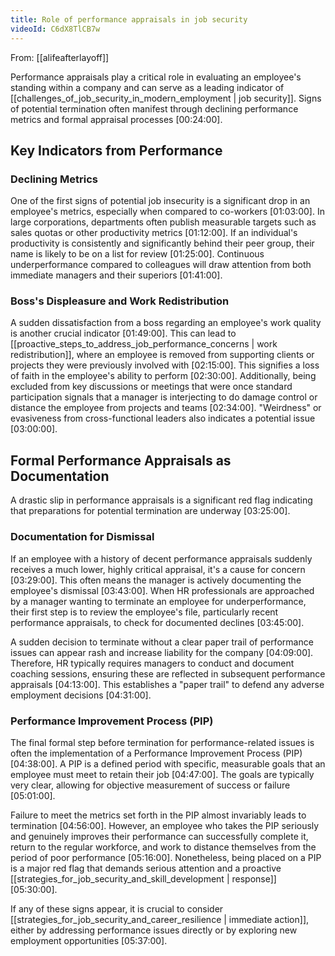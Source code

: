 ```yaml
---
title: Role of performance appraisals in job security
videoId: C6dX8TlCB7w
---
```


From: [[alifeafterlayoff]] <br/> 

Performance appraisals play a critical role in evaluating an employee's standing within a company and can serve as a leading indicator of [[challenges_of_job_security_in_modern_employment | job security]]. Signs of potential termination often manifest through declining performance metrics and formal appraisal processes <a class="yt-timestamp" data-t="00:24:00">[00:24:00]</a>.

## Key Indicators from Performance
### Declining Metrics
One of the first signs of potential job insecurity is a significant drop in an employee's metrics, especially when compared to co-workers <a class="yt-timestamp" data-t="01:03:00">[01:03:00]</a>. In large corporations, departments often publish measurable targets such as sales quotas or other productivity metrics <a class="yt-timestamp" data-t="01:12:00">[01:12:00]</a>. If an individual's productivity is consistently and significantly behind their peer group, their name is likely to be on a list for review <a class="yt-timestamp" data-t="01:25:00">[01:25:00]</a>. Continuous underperformance compared to colleagues will draw attention from both immediate managers and their superiors <a class="yt-timestamp" data-t="01:41:00">[01:41:00]</a>.

### Boss's Displeasure and Work Redistribution
A sudden dissatisfaction from a boss regarding an employee's work quality is another crucial indicator <a class="yt-timestamp" data-t="01:49:00">[01:49:00]</a>. This can lead to [[proactive_steps_to_address_job_performance_concerns | work redistribution]], where an employee is removed from supporting clients or projects they were previously involved with <a class="yt-timestamp" data-t="02:15:00">[02:15:00]</a>. This signifies a loss of faith in the employee's ability to perform <a class="yt-timestamp" data-t="02:30:00">[02:30:00]</a>. Additionally, being excluded from key discussions or meetings that were once standard participation signals that a manager is interjecting to do damage control or distance the employee from projects and teams <a class="yt-timestamp" data-t="02:34:00">[02:34:00]</a>. "Weirdness" or evasiveness from cross-functional leaders also indicates a potential issue <a class="yt-timestamp" data-t="03:00:00">[03:00:00]</a>.

## Formal Performance Appraisals as Documentation
A drastic slip in performance appraisals is a significant red flag indicating that preparations for potential termination are underway <a class="yt-timestamp" data-t="03:25:00">[03:25:00]</a>.

### Documentation for Dismissal
If an employee with a history of decent performance appraisals suddenly receives a much lower, highly critical appraisal, it's a cause for concern <a class="yt-timestamp" data-t="03:29:00">[03:29:00]</a>. This often means the manager is actively documenting the employee's dismissal <a class="yt-timestamp" data-t="03:43:00">[03:43:00]</a>. When HR professionals are approached by a manager wanting to terminate an employee for underperformance, their first step is to review the employee's file, particularly recent performance appraisals, to check for documented declines <a class="yt-timestamp" data-t="03:45:00">[03:45:00]</a>.

A sudden decision to terminate without a clear paper trail of performance issues can appear rash and increase liability for the company <a class="yt-timestamp" data-t="04:09:00">[04:09:00]</a>. Therefore, HR typically requires managers to conduct and document coaching sessions, ensuring these are reflected in subsequent performance appraisals <a class="yt-timestamp" data-t="04:13:00">[04:13:00]</a>. This establishes a "paper trail" to defend any adverse employment decisions <a class="yt-timestamp" data-t="04:31:00">[04:31:00]</a>.

### Performance Improvement Process (PIP)
The final formal step before termination for performance-related issues is often the implementation of a Performance Improvement Process (PIP) <a class="yt-timestamp" data-t="04:38:00">[04:38:00]</a>. A PIP is a defined period with specific, measurable goals that an employee must meet to retain their job <a class="yt-timestamp" data-t="04:47:00">[04:47:00]</a>. The goals are typically very clear, allowing for objective measurement of success or failure <a class="yt-timestamp" data-t="05:01:00">[05:01:00]</a>.

Failure to meet the metrics set forth in the PIP almost invariably leads to termination <a class="yt-timestamp" data-t="04:56:00">[04:56:00]</a>. However, an employee who takes the PIP seriously and genuinely improves their performance can successfully complete it, return to the regular workforce, and work to distance themselves from the period of poor performance <a class="yt-timestamp" data-t="05:16:00">[05:16:00]</a>. Nonetheless, being placed on a PIP is a major red flag that demands serious attention and a proactive [[strategies_for_job_security_and_skill_development | response]] <a class="yt-timestamp" data-t="05:30:00">[05:30:00]</a>.

If any of these signs appear, it is crucial to consider [[strategies_for_job_security_and_career_resilience | immediate action]], either by addressing performance issues directly or by exploring new employment opportunities <a class="yt-timestamp" data-t="05:37:00">[05:37:00]</a>.